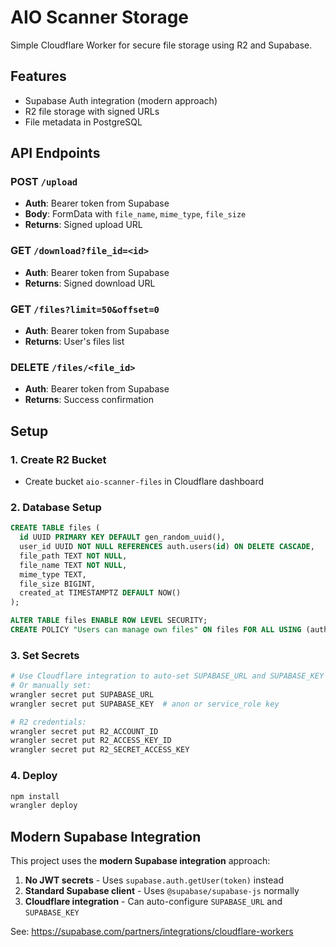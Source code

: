 # AIO Scanner Storage

Simple Cloudflare Worker for secure file storage using R2 and Supabase.

## Features

- Supabase Auth integration (modern approach)
- R2 file storage with signed URLs
- File metadata in PostgreSQL

## API Endpoints

### POST `/upload`
- **Auth**: Bearer token from Supabase
- **Body**: FormData with `file_name`, `mime_type`, `file_size`
- **Returns**: Signed upload URL

### GET `/download?file_id=<id>`
- **Auth**: Bearer token from Supabase
- **Returns**: Signed download URL

### GET `/files?limit=50&offset=0`
- **Auth**: Bearer token from Supabase
- **Returns**: User's files list

### DELETE `/files/<file_id>`
- **Auth**: Bearer token from Supabase
- **Returns**: Success confirmation

## Setup

### 1. Create R2 Bucket
- Create bucket `aio-scanner-files` in Cloudflare dashboard

### 2. Database Setup
```sql
CREATE TABLE files (
  id UUID PRIMARY KEY DEFAULT gen_random_uuid(),
  user_id UUID NOT NULL REFERENCES auth.users(id) ON DELETE CASCADE,
  file_path TEXT NOT NULL,
  file_name TEXT NOT NULL,
  mime_type TEXT,
  file_size BIGINT,
  created_at TIMESTAMPTZ DEFAULT NOW()
);

ALTER TABLE files ENABLE ROW LEVEL SECURITY;
CREATE POLICY "Users can manage own files" ON files FOR ALL USING (auth.uid() = user_id);
```

### 3. Set Secrets
```bash
# Use Cloudflare integration to auto-set SUPABASE_URL and SUPABASE_KEY
# Or manually set:
wrangler secret put SUPABASE_URL
wrangler secret put SUPABASE_KEY  # anon or service_role key

# R2 credentials:
wrangler secret put R2_ACCOUNT_ID
wrangler secret put R2_ACCESS_KEY_ID
wrangler secret put R2_SECRET_ACCESS_KEY
```

### 4. Deploy
```bash
npm install
wrangler deploy
```

## Modern Supabase Integration

This project uses the **modern Supabase integration** approach:

1. **No JWT secrets** - Uses `supabase.auth.getUser(token)` instead
2. **Standard Supabase client** - Uses `@supabase/supabase-js` normally  
3. **Cloudflare integration** - Can auto-configure `SUPABASE_URL` and `SUPABASE_KEY`

See: https://supabase.com/partners/integrations/cloudflare-workers
